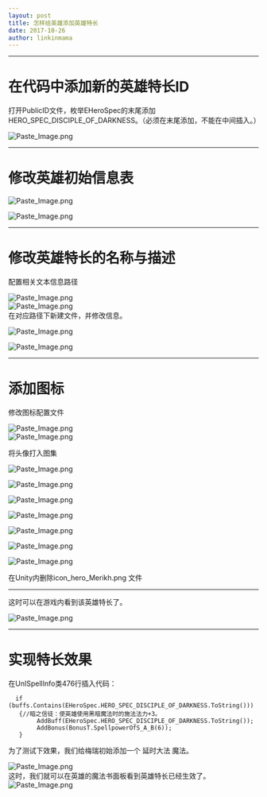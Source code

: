 ```yaml
---
layout: post
title: 怎样给英雄添加英雄特长
date: 2017-10-26
author: linkinmama
---
```


---  


# **在代码中添加新的英雄特长ID**    
    
打开PublicID文件，枚举EHeroSpec的末尾添加HERO_SPEC_DISCIPLE_OF_DARKNESS。（必须在末尾添加，不能在中间插入。）                

![Paste_Image.png](http://upload-images.jianshu.io/upload_images/2854160-27b3949a1ad5ffe1.png?imageMogr2/auto-orient/strip%7CimageView2/2/w/1240)     

---  

     
# **修改英雄初始信息表**        
![Paste_Image.png](http://upload-images.jianshu.io/upload_images/2854160-ea0533be0c765109.png?imageMogr2/auto-orient/strip%7CimageView2/2/w/1240)        

![Paste_Image.png](http://upload-images.jianshu.io/upload_images/2854160-4fa0bfdc0e615510.png?imageMogr2/auto-orient/strip%7CimageView2/2/w/1240)        


---  


# **修改英雄特长的名称与描述**    

配置相关文本信息路径        

![Paste_Image.png](http://upload-images.jianshu.io/upload_images/2854160-640c256b93549023.png?imageMogr2/auto-orient/strip%7CimageView2/2/w/1240)        
![Paste_Image.png](http://upload-images.jianshu.io/upload_images/2854160-413684e87c6f36e8.png?imageMogr2/auto-orient/strip%7CimageView2/2/w/1240)        
在对应路径下新建文件，并修改信息。        

![Paste_Image.png](http://upload-images.jianshu.io/upload_images/2854160-1716faf5ffbb9d69.png?imageMogr2/auto-orient/strip%7CimageView2/2/w/1240)        

![Paste_Image.png](http://upload-images.jianshu.io/upload_images/2854160-d074ce57d5eee9ee.png?imageMogr2/auto-orient/strip%7CimageView2/2/w/1240)        

---  


# **添加图标**        

修改图标配置文件        

![Paste_Image.png](http://upload-images.jianshu.io/upload_images/2854160-68a892d484162928.png?imageMogr2/auto-orient/strip%7CimageView2/2/w/1240)        
![Paste_Image.png](http://upload-images.jianshu.io/upload_images/2854160-43576536adbc01bd.png?imageMogr2/auto-orient/strip%7CimageView2/2/w/1240)        

将头像打入图集        

![Paste_Image.png](http://upload-images.jianshu.io/upload_images/2854160-42d46b5884a448c9.png?imageMogr2/auto-orient/strip%7CimageView2/2/w/1240)        

![Paste_Image.png](http://upload-images.jianshu.io/upload_images/2854160-ed7d535f28dae98f.png?imageMogr2/auto-orient/strip%7CimageView2/2/w/1240)        

![Paste_Image.png](http://upload-images.jianshu.io/upload_images/2854160-b5c5cc66ba2cb6ba.png?imageMogr2/auto-orient/strip%7CimageView2/2/w/1240)        

![Paste_Image.png](http://upload-images.jianshu.io/upload_images/2854160-2deb851892c9f8b7.png?imageMogr2/auto-orient/strip%7CimageView2/2/w/1240)        

![Paste_Image.png](http://upload-images.jianshu.io/upload_images/2854160-9bacf8f0302dd6f2.png?imageMogr2/auto-orient/strip%7CimageView2/2/w/1240)        

![Paste_Image.png](http://upload-images.jianshu.io/upload_images/2854160-5229892579cfa7ed.png?imageMogr2/auto-orient/strip%7CimageView2/2/w/1240)        

![Paste_Image.png](http://upload-images.jianshu.io/upload_images/2854160-bfa827617a1c9fb6.png?imageMogr2/auto-orient/strip%7CimageView2/2/w/1240)        


在Unity内删除icon_hero_Merikh.png 文件       

---  

 

这时可以在游戏内看到该英雄特长了。        

![Paste_Image.png](http://upload-images.jianshu.io/upload_images/2854160-fba33cfd8c87ca03.png?imageMogr2/auto-orient/strip%7CimageView2/2/w/1240)        

---  


# **实现特长效果**        
在UnISpellInfo类476行插入代码：        
```
  if (buffs.Contains(EHeroSpec.HERO_SPEC_DISCIPLE_OF_DARKNESS.ToString()))
   {//暗之信徒：使英雄使用黑暗魔法时的施法法力+3。
        AddBuff(EHeroSpec.HERO_SPEC_DISCIPLE_OF_DARKNESS.ToString());
        AddBonus(BonusT.SpellpowerOfS_A_B(6));
   }
```
为了测试下效果，我们给梅瑞初始添加一个 延时大法 魔法。        

![Paste_Image.png](http://upload-images.jianshu.io/upload_images/2854160-0ef9c94b00f91fe5.png?imageMogr2/auto-orient/strip%7CimageView2/2/w/1240)        
这时，我们就可以在英雄的魔法书面板看到英雄特长已经生效了。        
![Paste_Image.png](http://upload-images.jianshu.io/upload_images/2854160-e3d1a18f25430d24.png?imageMogr2/auto-orient/strip%7CimageView2/2/w/1240)        